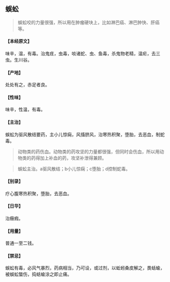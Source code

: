 ## 蜈蚣

> 蜈蚣咬的力量很强，所以用在肿瘤硬块上，比如淋巴癌、淋巴肿快、肝癌等。

#### 【本经原文】
味辛，温，有毒。治鬼疰，虫毒，啖诸蛇、虫、鱼毒，杀鬼物老精，温疟，去三虫。生川谷。
#### 【产地】
处处有之，赤足者良。
#### 【性味】
味辛，性温，有毒。
#### 【主治】
蜈蚣为驱风散结要药，主小儿惊痫，风搐脐风，治寒热积聚，堕胎，去恶血，制蛇毒。

> 动物类的药伤血。动物类的药攻坚的力量都很强，但同时会伤血，所以用动物类的药得加上补血的药，攻坚补泄得兼顾。

> 蜈蚣主治。a驱风散结；b小儿惊痫；c堕胎；d控制蛇毒。

#### 【别录】
疗心腹寒热积聚，堕胎，去恶血。
#### 【日华】
治癥瘕。
#### 【用量】
普通一至二钱。
#### 【禁忌】
蜈蚣有毒，必风气暴烈，药病相当，乃可设，或过剂，以蚯蚓桑皮解之，畏蛞蝓，被蜈蚣螫伤，捣蛞蝓涂之即止痛。